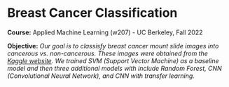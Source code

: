 # Breast Cancer Classification 
  
**Course:**
  Applied Machine Learning (w207) - UC Berkeley, Fall 2022

**Objective:** 
  <i> 
  Our goal is to classisfy breast cancer mount slide images into cancerous vs. non-cancerous. These images were obtained from the [Kaggle website](https://www.kaggle.com/datasets/paultimothymooney/breast-histopathology-images). We trained SVM (Support Vector Machine) as a baseline model and then three additional models with include Random Forest, CNN (Convolutional Neural Network), and CNN with transfer learning. 
  </i>
